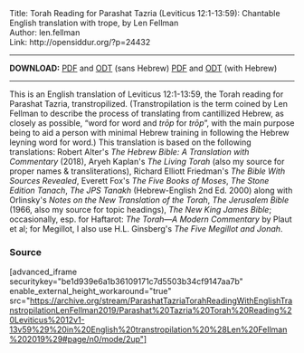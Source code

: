 <html>
<head></head>
<body>
Title: Torah Reading for Parashat Tazria (Leviticus 12:1-13:59): Chantable English translation with trope, by Len Fellman<br />
Author: len.fellman<br />
Link: http://opensiddur.org/?p=24432
<p />
<hr />

<style type="text/css" media="all">.printfriendly {display: none!important;}</style>

<strong>DOWNLOAD:</strong> 
<a href="https://archive.org/download/ParashatTazriaTorahReadingWithEnglishTranstropilationLenFellman2019/Parashat%20Tazria%20Torah%20Reading%20Leviticus%2012v1-13v59%29%20in%20English%20transtropilation%20%28Len%20Fellman%202019%29%20-%20english%20only.pdf">PDF</a> and <a href="https://archive.org/download/ParashatTazriaTorahReadingWithEnglishTranstropilationLenFellman2019/Parashat%20Tazria%20Torah%20Reading%20Leviticus%2012v1-13v59%29%20in%20English%20transtropilation%20%28Len%20Fellman%202019%29%20-%20english%20only.odt">ODT</a> (sans Hebrew) 
<a href="https://archive.org/download/ParashatTazriaTorahReadingWithEnglishTranstropilationLenFellman2019/Parashat%20Tazria%20Torah%20Reading%20Leviticus%2012v1-13v59%29%20in%20English%20transtropilation%20%28Len%20Fellman%202019%29.pdf">PDF</a> and <a href="https://archive.org/download/ParashatTazriaTorahReadingWithEnglishTranstropilationLenFellman2019/Parashat%20Tazria%20Torah%20Reading%20Leviticus%2012v1-13v59%29%20in%20English%20transtropilation%20%28Len%20Fellman%202019%29.odt">ODT</a> (with Hebrew)


<hr />

This is an English translation of Leviticus 12:1-13:59, the Torah reading for Parashat Tazria, transtropilized. (Transtropilation is the term coined by Len Fellman to describe the process of translating from cantillized Hebrew, as closely as possible, “word for word and <em>trōp</em> for <em>trōp</em>”, with the main purpose being to aid a person with minimal Hebrew training in following the Hebrew leyning word for word.) This translation is based on the following translations: Robert Alter's <em>The Hebrew Bible: A Translation with Commentary</em> (2018), Aryeh Kaplan's <em>The Living Torah</em> (also my source for proper names & transliterations), Richard Elliott Friedman's <em>The Bible With Sources Revealed</em>, Everett Fox's <em>The Five Books of Moses</em>, <em>The Stone Edition Tanach</em>, <em>The JPS Tanakh</em> (Hebrew-English 2nd Ed. 2000) along with Orlinsky's <em>Notes on the New Translation of the Torah</em>, <em>The Jerusalem Bible</em> (1966, also my source for topic headings), <em>The New King James Bible</em>; occasionally, esp. for Haftarot: <em>The Torah—A Modern Commentary</em> by Plaut et al; for Megillot, I also use H.L. Ginsberg's <em>The Five Megillot and Jonah</em>.

<h3>Source</h3>

[advanced_iframe securitykey="be1d939e6a1b36109171c7d5503b34cf9147aa7b" enable_external_height_workaround="true" src="https://archive.org/stream/ParashatTazriaTorahReadingWithEnglishTranstropilationLenFellman2019/Parashat%20Tazria%20Torah%20Reading%20Leviticus%2012v1-13v59%29%20in%20English%20transtropilation%20%28Len%20Fellman%202019%29#page/n0/mode/2up"]

</body>
</html>
